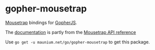 # gopher-mousetrap
[Mousetrap](https://craig.is/killing/mice) bindings for [GopherJS](https://github.com/gopherjs/gopherjs).

The [documentation](https://godoc.org/maunium.net/go/gopher-mousetrap) is partly from the [Mousetrap API reference](https://craig.is/killing/mice#api)

Use `go get -u maunium.net/go/gopher-mousetrap` to get this package.
